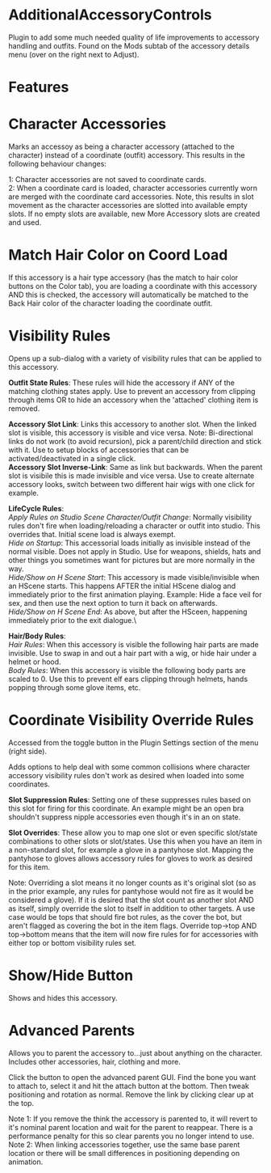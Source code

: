# AdditionalAccessoryControls

Plugin to add some much needed quality of life improvements to accessory handling and outfits. Found on the Mods subtab of the accessory details menu (over on the right next to Adjust).

# **Features**

# Character Accessories

Marks an accessoy as being a character accessory (attached to the character) instead of a coordinate (outfit) accessory. This results in the following behaviour changes:

1: Character accessories are not saved to coordinate cards.\
2: When a coordinate card is loaded, character accessories currently worn are merged with the coordinate card accessories. Note, this results in slot movement as the character accessories are slotted into available empty slots. If no empty slots are available, new More Accessory slots are created and used.

# Match Hair Color on Coord Load

If this accessory is a hair type accessory (has the match to hair color buttons on the Color tab), you are loading a coordinate with this accessory AND this is checked, the accessory will automatically be matched to the Back Hair color of the character loading the coordinate outfit.

# Visibility Rules

Opens up a sub-dialog with a variety of visibility rules that can be applied to this accessory.

**Outfit State Rules**: These rules will hide the accessory if ANY of the matching clothing states apply. Use to prevent an accessory from clipping through items OR to hide an accessory when the 'attached' clothing item is removed.

**Accessory Slot Link**: Links this accessory to another slot. When the linked slot is visible, this accessory is visible and vice versa. Note: Bi-directional links do not work (to avoid recursion), pick a parent/child direction and stick with it. Use to setup blocks of accessories that can be activated/deactivated in a single click.\
**Accessory Slot Inverse-Link**: Same as link but backwards. When the parent slot is visibile this is made invisible and vice versa. Use to create alternate accessory looks, switch between two different hair wigs with one click for example.

**LifeCycle Rules**:\
   *Apply Rules on Studio Scene Character/Outfit Change*: Normally visibility rules don't fire when loading/reloading a character or outfit into studio. This overrides that. Initial scene load is always exempt.\
   *Hide on Startup*: This accessorial loads initially as invisible instead of the normal visible. Does not apply in Studio. Use for weapons, shields, hats and other things you sometimes want for pictures but are more normally in the way.\
   *Hide/Show on H Scene Start*: This accessory is made visible/invisible when an HScene starts. This happens AFTER the initial HScene dialog and immediately prior to the first animation playing. Example: Hide a face veil for sex, and then use the next option to turn it back on afterwards.\
   *Hide/Show on H Scene End*: As above, but after the HSceen, happening immediately prior to the exit dialogue.\
   
**Hair/Body Rules**:\
   *Hair Rules*: When this accessory is visible the following hair parts are made invisible. Use to swap in and out a hair part with a wig, or hide hair under a helmet or hood.\
   *Body Rules*: When this accessory is visible the following body parts are scaled to 0. Use this to prevent elf ears clipping through helmets, hands popping through some glove items, etc.

# Coordinate Visibility Override Rules

Accessed from the toggle button in the Plugin Settings section of the menu (right side).

Adds options to help deal with some common collisions where character accessory visibility rules don't work as desired when loaded into some coordinates.

**Slot Suppression Rules**: Setting one of these suppresses rules based on this slot for firing for this coordinate. An example might be an open bra shouldn't suppress nipple accessories even though it's in an on state. 

**Slot Overrides**: These allow you to map one slot or even specific slot/state combinations to other slots or slot/states. Use this when you have an item in a non-standard slot, for example a glove in a pantyhose slot. Mapping the pantyhose to gloves allows accessory rules for gloves to work as desired for this item.

Note: Overriding a slot means it no longer counts as it's original slot (so as in the prior example, any rules for pantyhose would not fire as it would be considered a glove). If it is desired that the slot count as another slot AND as itself, simply override the slot to itself in addition to other targets. A use case would be tops that should fire bot rules, as the cover the bot, but aren't flagged as covering the bot in the item flags. Override top->top AND top->bottom means that the item will now fire rules for for accessories with either top or bottom visibility rules set.
   
# Show/Hide Button

Shows and hides this accessory.

# Advanced Parents

Allows you to parent the accessory to...just about anything on the character. Includes other accessories, hair, clothing and more.

Click the button to open the advanced parent GUI. Find the bone you want to attach to, select it and hit the attach button at the bottom. Then tweak positioning and rotation as normal. Remove the link by clicking clear up at the top.

Note 1: If you remove the think the accessory is parented to, it will revert to it's nominal parent location and wait for the parent to reappear. There is a performance penalty for this so clear parents you no longer intend to use.
Note 2: When linking accessories together, use the same base parent location or there will be small differences in positioning depending on animation.
